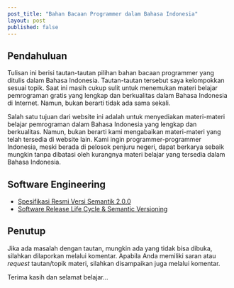 ```yaml
---
post_title: "Bahan Bacaan Programmer dalam Bahasa Indonesia"
layout: post
published: false
---
```

Pendahuluan
-----------

Tulisan ini berisi tautan-tautan pilihan bahan bacaan programmer yang ditulis dalam Bahasa Indonesia. Tautan-tautan tersebut saya kelompokkan sesuai topik. Saat ini masih cukup sulit untuk menemukan materi belajar pemrograman gratis yang lengkap dan berkualitas dalam Bahasa Indonesia di Internet. Namun, bukan berarti tidak ada sama sekali.

Salah satu tujuan dari website ini adalah untuk menyediakan materi-materi belajar pemrograman dalam Bahasa Indonesia yang lengkap dan berkualitas. Namun, bukan berarti kami mengabaikan materi-materi yang telah tersedia di website lain. Kami ingin programmer-programmer Indonesia, meski berada di pelosok penjuru negeri, dapat berkarya sebaik mungkin tanpa dibatasi oleh kurangnya materi belajar yang tersedia dalam Bahasa Indonesia.

Software Engineering
--------------------

-   [Spesifikasi Resmi Versi Semantik 2.0.0](http://semver.org/lang/id/spec/v2.0.0.html)
-   [Software Release Life Cycle & Semantic Versioning](http://dendieisme.blogspot.co.id/2011/03/software-release-life-cycle-semantic.html)

Penutup
-------

Jika ada masalah dengan tautan, mungkin ada yang tidak bisa dibuka, silahkan dilaporkan melalui komentar. Apabila Anda memiliki saran atau *request* tautan/topik materi, silahkan disampaikan juga melalui komentar.

Terima kasih dan selamat belajar...